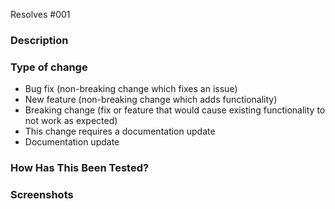 <!--Read comments, before commiting pull request read checklist again

# Checklist:

- [ ] I have performed a self-review of my own code,
- [ ] I have commented my code, particularly in hard-to-understand areas,
- [ ] I have made corresponding changes to the documentation,
- [ ] I have added tests that prove my fix is effective or that my feature works,
- [ ] New and existing unit tests pass locally with my changes ("bundle exec rake"),
- [ ] Title include "WIP" if work is in progress.

-->

Resolves #001 <!--fill issue number-->

### Description
<!-- Please include a summary of the change and which issue is fixed. 
Please also include relevant motivation and context.
Guide questions:
  - What motivated this change (if not already described in an issue)?
  - What alternative solutions did you consider?
  - What are the tradeoffs for your solution?
   
List any dependencies that are required for this change. (gems, js libraries, etc.)

Include anything else we should know about. -->

### Type of change

<!-- Please delete options that are not relevant. -->

* Bug fix (non-breaking change which fixes an issue)
* New feature (non-breaking change which adds functionality)
* Breaking change (fix or feature that would cause existing functionality to not 
work as expected)
* This change requires a documentation update
* Documentation update

### How Has This Been Tested?

<!-- Please describe the tests that you ran to verify your changes. 
Provide instructions so we can reproduce. 
Do we need to do anything else to verify your changes? 
If so, provide instructions (including any relevant configuration) so that 
we can reproduce? -->

### Screenshots
<!--Optional. Delete if not relevant. 
Include screenshots (before / after) for style changes, highlight 
edited element.-->
